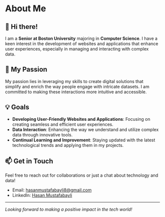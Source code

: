 # About Me

## 👋 Hi there!

I am a **Senior at Boston University** majoring in **Computer Science**. I have a keen interest in the development of websites and applications that enhance user experiences, especially in managing and interacting with complex data.

## 🚀 My Passion

My passion lies in leveraging my skills to create digital solutions that simplify and enrich the way people engage with intricate datasets. I am committed to making these interactions more intuitive and accessible.

## 💡 Goals

- **Developing User-Friendly Websites and Applications**: Focusing on creating seamless and efficient user experiences.
- **Data Interaction**: Enhancing the way we understand and utilize complex data through innovative tools.
- **Continual Learning and Improvement**: Staying updated with the latest technological trends and applying them in my projects.

## 📫 Get in Touch

Feel free to reach out for collaborations or just a chat about technology and data!

- Email: [hasanmustafabayli8@gmail.com](mailto:hasanmustafabayli8@gmail.com)
- LinkedIn: [Hasan Mustafabayli](https://www.linkedin.com/in/hasan-mustafabayli-32320918a/)

---

*Looking forward to making a positive impact in the tech world!*
